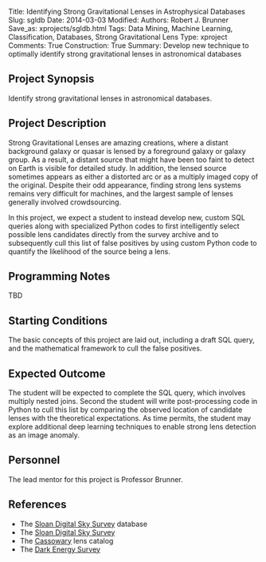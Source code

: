 Title: Identifying Strong Gravitational Lenses in Astrophysical Databases
Slug: sgldb
Date: 2014-03-03
Modified: 
Authors: Robert J. Brunner
Save_as: xprojects/sgldb.html
Tags: Data Mining, Machine Learning, Classification, Databases, Strong Gravitational Lens 
Type: xproject
Comments: True
Construction: True
Summary: Develop new technique to optimally identify strong gravitational lenses in astronomical databases

## Project Synopsis
Identify strong gravitational lenses in astronomical databases.

## Project Description
Strong Gravitational Lenses are amazing creations, where a
distant background galaxy or quasar is lensed by a foreground galaxy or
galaxy group. As a result, a distant source that might have been too
faint to detect on Earth is visible for detailed study. In addition, the
lensed source sometimes appears as either a distorted arc or as a
multiply imaged copy of the original. Despite their odd appearance,
finding strong lens systems remains very difficult for machines, and the
largest sample of lenses generally involved crowdsourcing.

In this project, we expect a student to instead develop new, custom SQL
queries along with specialized Python codes to first intelligently
select possible lens candidates directly from the survey archive and to
subsequently cull this list of false positives by using custom Python
code to quantify the likelihood of the source being a lens.

## Programming Notes

TBD

## Starting Conditions
The basic concepts of this project are laid out,
including a draft SQL query, and the mathematical framework to cull the
false positives.

## Expected Outcome
The student will be expected to complete the SQL
query, which involves multiply nested joins. Second the student will
write post-processing code in Python to cull this list by comparing the
observed location of candidate lenses with the theoretical expectations.
As time permits, the student may explore additional deep learning
techniques to enable strong lens detection as an image anomaly.

## Personnel

The lead mentor for this project is Professor Brunner.

## References

- The [Sloan Digital Sky Survey](http://cas.sdss.org) database
- The [Sloan Digital Sky Survey](http://www.sdss3.org)
- The [Cassowary]() lens catalog
- The [Dark Energy Survey](http://www.darkenergysurvey.org)
